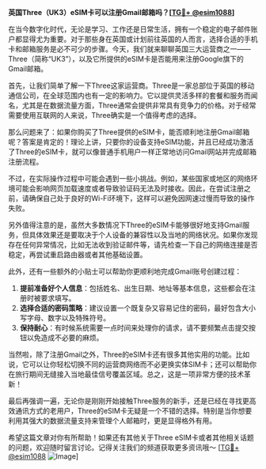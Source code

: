 **英国Three（UK3）eSIM卡可以注册Gmail邮箱吗？[[TG💪+ @esim1088](https://t.me/s/esim1088)]**

在当今数字化时代，无论是学习、工作还是日常生活，拥有一个稳定的电子邮件账户都显得尤为重要。对于那些身在英国或计划前往英国的人而言，选择合适的手机卡和邮箱服务是必不可少的步骤。今天，我们就来聊聊英国三大运营商之一——Three（简称“UK3”），以及它所提供的eSIM卡是否能用来注册Google旗下的Gmail邮箱。

首先，让我们简单了解一下Three这家运营商。Three是一家总部位于英国的移动通信公司，在全球范围内也有一定的影响力。它以提供灵活多样的套餐和服务而闻名，尤其是在数据流量方面，Three通常会提供非常具有竞争力的价格。对于经常需要使用互联网的人来说，Three确实是一个值得考虑的选择。

那么问题来了：如果你购买了Three提供的eSIM卡，能否顺利地注册Gmail邮箱呢？答案是肯定的！理论上讲，只要你的设备支持eSIM功能，并且已经成功激活了Three的eSIM卡，就可以像普通手机用户一样正常地访问Gmail网站并完成邮箱注册流程。

不过，在实际操作过程中可能会遇到一些小挑战。例如，某些国家或地区的网络环境可能会影响网页加载速度或者导致验证码无法及时接收。因此，在尝试注册之前，请确保自己处于良好的Wi-Fi环境下，这样可以避免因网速过慢而导致的操作失败。

另外值得注意的是，虽然大多数情况下Three的eSIM卡能够很好地支持Gmail服务，但具体效果还是要取决于个人设备的兼容性以及当地的网络状况。如果你发现存在任何异常情况，比如无法收到验证邮件等，请先检查一下自己的网络连接是否稳定，再尝试重启路由器或者其他基础设置。

此外，还有一些额外的小贴士可以帮助你更顺利地完成Gmail账号创建过程：

1. **提前准备好个人信息**：包括姓名、出生日期、地址等基本信息，这些都会在注册时被要求填写。
2. **选择合适的密码策略**：建议设置一个既复杂又容易记住的密码，最好包含大小写字母、数字以及特殊符号。
3. **保持耐心**：有时候系统需要一点时间来处理你的请求，请不要频繁点击提交按钮以免造成不必要的麻烦。

当然啦，除了注册Gmail之外，Three的eSIM卡还有很多其他实用的功能。比如说，它可以让你轻松切换不同的运营商网络而不必更换实体SIM卡；还可以帮助你在旅行期间无缝接入当地最佳信号覆盖区域。总之，这是一项非常方便的技术革新！

最后再强调一遍，无论你是刚刚开始接触Three服务的新手，还是已经在寻找更高效通讯方式的老用户，Three的eSIM卡无疑是一个不错的选择。特别是当你想要利用其强大的数据流量支持来管理个人邮箱时，更是显得格外有用。

希望这篇文章对你有所帮助！如果还有其他关于Three eSIM卡或者其他相关话题的问题，欢迎随时留言讨论。记得关注我们的频道获取更多资讯哦～ [[TG💪+ @esim1088](https://t.me/s/esim1088) ![Image](https://i.postimg.cc/4NQfJmqS/Snipaste-2025-05-13-00-14-12.png)]